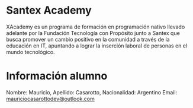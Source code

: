 # Santex Academy


XAcademy es un programa de formación en programación nativo llevado adelante por la Fundación Tecnología con Propósito junto a Santex que busca promover un cambio positivo en la comunidad a través de la educación en IT, apuntando a lograr la inserción laboral de personas en el mundo tecnológico. 

# Información alumno

Nombre: Mauricio,
Apellido: Casarotto,
Nacionalidad: Argentino
Email: mauriciocasarottodev@outlook.com